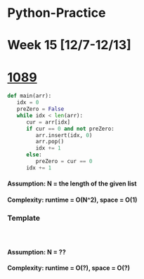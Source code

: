# Python-Practice

# Week 15 [12/7-12/13]

# [1089](https://leetcode.com/problems/duplicate-zeros/)
```python
def main(arr):
   idx = 0
   preZero = False
   while idx < len(arr):
      cur = arr[idx]
      if cur == 0 and not preZero:
         arr.insert(idx, 0)
         arr.pop()
         idx += 1
      else:
         preZero = cur == 0
      idx += 1
```
#### Assumption: N = the length of the given list
#### Complexity: runtime = O(N^2), space = O(1)

### Template
# []()
```python
```
#### Assumption: N = ??
#### Complexity: runtime = O(?), space = O(?)